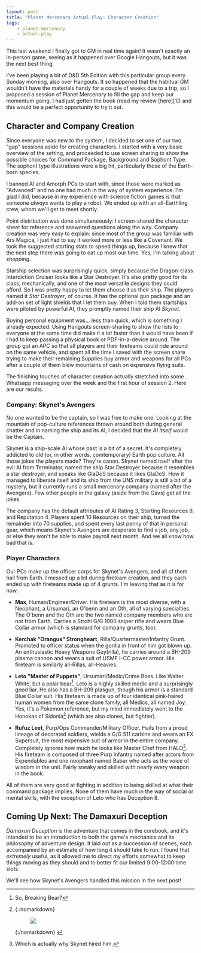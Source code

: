 ```yaml
---
layout: post
title: "Planet Mercenary Actual Play: Character Creation"
tags:
    - planet-mercenary
    - actual-play
---
```


This last weekend I finally got to GM in real time again! It wasn't exactly an
in-person game, seeing as it happened over Google Hangouts, but it was the next
best thing.

I've been playing a bit of D&D 5th Edition with this particular group every
Sunday morning, also over Hangouts. It so happened that the habitual GM wouldn't
have the materials handy for a couple of weeks due to a trip, so I proposed a
session of Planet Mercenary to fill the gap and keep our momentum going. I had
just gotten the book (read my review [here][1]) and this would be a perfect
opportunity to try it out.

## Character and Company Creation

Since everyone was new to the system, I decided to set one of our two "gap"
sessions aside for creating characters. I started with a very basic overview of
the setting, and proceeded to use screen sharing to show the possible choices
for Command Package, Background and Sophont Type. The sophont type illustrations
were a big hit, particularly those of the Earth-born species.

I banned AI and Amorph PCs to start with, since those were marked as "Advanced"
and no one had much in the way of system experience. I'm glad I did, because in
my experience with science fiction games is that someone _always_ wants to play
a robot. We ended up with an all-Earthling crew, whom we'll get to meet shortly.

Point distribution was done simultaneously: I screen-shared the character sheet
for reference and answered questions along the way. Company creation was very
easy to explain: since most of the group was familiar with Ars Magica, I just
had to say it worked more or less like a Covenant. We took the suggested
starting stats to speed things up, because I knew that the next step there was
going to eat up most our time. Yes, I'm talking about _shopping_.

Starship selection was surprisingly quick, simply because the Dragon-class
Interdiction Cruiser looks like a Star Destroyer. It's also pretty good for its
class, mechanically, and one of the most versatile designs they could afford. So
I was pretty happy to let them choose it as their ship. The players named it
_Star Destroyer_, of course. It has the optional gun package and an add-on set
of light shields that I let them buy. When I told them startships were piloted
by powerful AI, they promptly named their ship AI _Skynet_.

Buying personal equipment was... less than quick, which is something I already
expected. Using Hangouts screen-sharing to show the lists to everyone at the
same time did make it a _lot_ faster than it would have been if I had to keep
passing a physical book or PDF-in-a-device around. The group got an APC so that
all players and their fireteams could ride around on the same vehicle, and spent
all the time I saved with the screen share trying to make their remaining
Supplies buy armor and weapons for all PCs after a couple of them blew mountains
of cash on expensive flying suits.

The finishing touches of character creation actually stretched into some
Whatsapp messaging over the week and the first hour of session 2. Here are our
results.

### Company: Skynet's Avengers

No one wanted to be the captain, so I was free to make one. Looking at the
mountain of pop-culture references thrown around both during general chatter and
in naming the ship and its AI, I decided that the _AI itself_ would be the
Captain.

Skynet is a ship-scale AI whose past is a bit of a secret. It's completely
addicted to old (or, in other words, comtemporary) Earth pop culture. All those
jokes the players made? They're canon. Skynet named itself after the evil AI
from Terminator, named the ship Star Destroyer because it resembles a star
destroyer, and speaks like GlaDoS because it likes GlaDoS. How it managed to
liberate itself and its ship from the UNS military is still a bit of a mystery,
but it currently runs a small mercenary company (named after the Avengers). Few
other people in the galaxy (aside from the Gavs) get all the jokes.

The company has the default attributes of AI Rating 3, Starting Resources 9, and
Reputation 4. Players spent 10 Resources on their ship, turned the remainder
into 70 supplies, and spent every last penny of that in personal gear, which
means Skynet's Avengers are desperate to find a job, any job, or else they won't
be able to make payroll next month. And we all know how bad that is.

### Player Characters

Our PCs make up the officer corps for Skynet's Avengers, and all of them hail
from Earth. I messed up a bit during fireteam creation, and they each ended up
with fireteams made up of 4 grunts. I'm leaving that as it is for now.

- **Max**, Human/Engineer/Driver. His fireteam is the most diverse, with a
  Neophant, a Ursumari, an O'benn and an Oth, all of varying specialties. The
  O'benn and the Oth are the two named company members who are not from
  Earth. Carries a Strohl G/G 1000 sniper rifle and wears Blue Collar armor
  (which is standard for company grunts, too).

- **Kerchak "Orangus" Strongheart**, Rilla/Quartermaster/Infantry
  Grunt. Promoted to officer status when the gorilla in front of him got
  blown up. An enthusiastic Heavy Weapons Guy(rilla), he carries around a BH-209
  plasma cannon and wears a suit of USMF I-CC power armor. His fireteam is
  similarly all-Rillas, all-Heavies.

- **Leto "Master of Puppets"**, Ursumari/Medic/Crime Boss. Like Walter White,
  but a polar bear[^1]. Leto is a highly skilled medic and a surprisingly good
  liar. He also has a BH-209 plasgun, though his armor is a standard Blue Collar
  suit. His fireteam is made up of four identical pink-haired human women from
  the same clone family, all Medics, all named Joy. Yes, it's a Pokemon
  reference, but my mind immediately went to the Honokas of Sidonia[^2] (which
  are also clones, but fightier).

- **Rufuz Leet**, Purp/Ops Commander/Military Officer. Hails from a proud
  lineage of decorated soldiers, wields a G/G 511 carbine and wears an EX
  Supersuit, the most expensive suit of armor in the entire company. Completely
  ignores how much he looks like Master Chef from HALO[^3]. His fireteam is
  composed of three Purp Infantry named after actors from Expendables and one
  neophant named Babar who acts as the voice of wisdom in the unit. Fairly
  sneaky and skilled with nearly every weapon in the book.

All of them are very good at fighting in addition to being skilled at what their
command package implies. None of them have much in the way of social or mental
skills, with the exception of Leto who has Deception 8.

## Coming Up Next: The Damaxuri Deception

_Damaxuri Deception_ is the adventure that comes in the corebook, and it's
intended to be an introduction to both the game's mechanics and its philosophy
of adventure design. It laid out as a succession of scenes, each accompanied by
an estimate of how long it should take to run. I found that _extremely_ useful,
as it allowed me to direct my efforts somewhat to keep things moving as they
should and to better fit our limited 9:00-12:00 time slots.

We'll see how Skynet's Avengers handled this mission in the next post!


[^1]: So, Breaking Bear?
[^2]:
    {::nomarkdown}
    <figure>
      <img src="{{ "/assets/Honoka-Series.jpg" | absolute_url }}"/>
    </figure>
    {:/nomarkdown}

[^3]: Which is actually why Skynet hired him.

